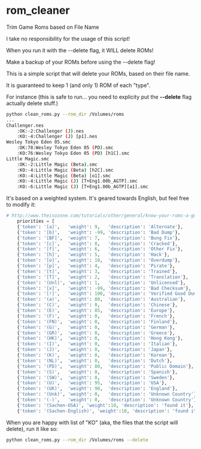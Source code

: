 # rom_cleaner
Trim Game Roms based on File Name

I take no responsibility for the usage of this script!

When you run it with the --delete flag, it WILL delete ROMs!

Make a backup of your ROMs before using the --delete flag!

This is a simple script that will delete your ROMs,
based on their file name.

It is guaranteed to keep 1 (and only 1) ROM of each "type".

For instance (this is safe to run... you need to explicity put the **--delete** flag actually delete stuff.)

```bash
python clean_roms.py --rom_dir /Volumes/roms
...
Challenger.nes
	:OK:-2:Challenger (J).nes
	:KO:-4:Challenger (J) [p1].nes
Wesley Tokyo Eden 05.smc
	:OK:78:Wesley Tokyo Eden 05 (PD).smc
	:KO:76:Wesley Tokyo Eden 05 (PD) [h1C].smc
Little Magic.smc
	:OK:-2:Little Magic (Beta).smc
	:KO:-4:Little Magic (Beta) [h2C].smc
	:KO:-4:Little Magic (Beta) [o1].smc
	:KO:-4:Little Magic (J) [T+Eng1.00b_AGTP].smc
	:KO:-6:Little Magic (J) [T+Eng1.00b_AGTP][a1].smc
```
It's based on a weighted system.
It's geared towards English, but feel free to modify it:

```python
# http://www.theisozone.com/tutorials/other/general/know-your-roms-a-guide-to-identifying-the-symbols/
    priorities = [
    {'token': '[a]',   'weight': 9,   'description': 'Alternate'},
    {'token': '[b]',   'weight': -99, 'description': 'Bad Dump'},
    {'token': '[BF]',  'weight': 7,   'description': 'Bung Fix'},
    {'token': '[c]',   'weight': 8,   'description': 'Cracked'},
    {'token': '[f]',   'weight': 6,   'description': 'Other Fix'},
    {'token': '[h]',   'weight': 5,   'description': 'Hack'},
    {'token': '[o]',   'weight': 10,  'description': 'Overdump'},
    {'token': '[p]',   'weight': 4,   'description': 'Pirate'},
    {'token': '[t]',   'weight': 3,   'description': 'Trained'},
    {'token': '[T]',   'weight': 2,   'description': 'Translation'},
    {'token': '(Unl)', 'weight': 1,   'description': 'Unlicensed'},
    {'token': '[x]',   'weight': -99, 'description': 'Bad Checksum'},
    {'token': '[!]',   'weight': 100, 'description': 'Verified Good Dump'},
    {'token': '(a)',   'weight': 80,  'description': 'Australian'},
    {'token': '(C)',   'weight': 0,   'description': 'Chinese'},
    {'token': '(E)',   'weight': 85,  'description': 'Europe'},
    {'token': '(F)',   'weight': 0,   'description': 'French'},
    {'token': '(FN)',  'weight': 0,   'description': 'Finland'},
    {'token': '(G)',   'weight': 0,   'description': 'German'},
    {'token': '(GR)',  'weight': 0,   'description': 'Greece'},
    {'token': '(HK)',  'weight': 0,   'description': 'Hong Kong'},
    {'token': '(I)',   'weight': 0,   'description': 'Italian'},
    {'token': '(J)',   'weight': 0,   'description': 'Japan'},
    {'token': '(K)',   'weight': 0,   'description': 'Korean'},
    {'token': '(NL)',  'weight': 0,   'description': 'Dutch'},
    {'token': '(PD)',  'weight': 80,  'description': 'Public Domain'},
    {'token': '(S)',   'weight': 0,   'description': 'Spanish'},
    {'token': '(SW)',  'weight': 0,   'description': 'Sweden'},
    {'token': '(U)',   'weight': 95,  'description': 'USA'},
    {'token': '(UK)',  'weight': 90,  'description': 'England'},
    {'token': '(Unk)', 'weight': 0,   'description': 'Unknown Country'},
    {'token': '(-)',   'weight': 0,   'description': 'Unknown Country'},
    {'token': '(Sachen-USA)', 'weight':10, 'description': 'found it'},
    {'token': '(Sachen-English)', 'weight':10, 'description': 'found it'}]
```

When you are happy with list of "KO" (aka, the files that the script will delete), run it like so:

```bash
python clean_roms.py --rom_dir /Volumes/roms --delete
```
